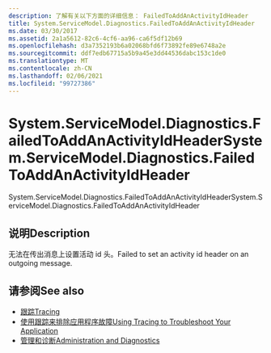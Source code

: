 ```yaml
---
description: 了解有关以下方面的详细信息： FailedToAddAnActivityIdHeader
title: System.ServiceModel.Diagnostics.FailedToAddAnActivityIdHeader
ms.date: 03/30/2017
ms.assetid: 2a1a5612-82c6-4cf6-aa96-ca6f5df12b69
ms.openlocfilehash: d3a7352193b6a02068bfd6f73892fe89e6748a2e
ms.sourcegitcommit: ddf7edb67715a5b9a45e3dd44536dabc153c1de0
ms.translationtype: MT
ms.contentlocale: zh-CN
ms.lasthandoff: 02/06/2021
ms.locfileid: "99727386"
---
```

# <a name="systemservicemodeldiagnosticsfailedtoaddanactivityidheader"></a><span data-ttu-id="6f6ea-103">System.ServiceModel.Diagnostics.FailedToAddAnActivityIdHeader</span><span class="sxs-lookup"><span data-stu-id="6f6ea-103">System.ServiceModel.Diagnostics.FailedToAddAnActivityIdHeader</span></span>

<span data-ttu-id="6f6ea-104">System.ServiceModel.Diagnostics.FailedToAddAnActivityIdHeader</span><span class="sxs-lookup"><span data-stu-id="6f6ea-104">System.ServiceModel.Diagnostics.FailedToAddAnActivityIdHeader</span></span>  
  
## <a name="description"></a><span data-ttu-id="6f6ea-105">说明</span><span class="sxs-lookup"><span data-stu-id="6f6ea-105">Description</span></span>  

 <span data-ttu-id="6f6ea-106">无法在传出消息上设置活动 id 头。</span><span class="sxs-lookup"><span data-stu-id="6f6ea-106">Failed to set an activity id header on an outgoing message.</span></span>  
  
## <a name="see-also"></a><span data-ttu-id="6f6ea-107">请参阅</span><span class="sxs-lookup"><span data-stu-id="6f6ea-107">See also</span></span>

- [<span data-ttu-id="6f6ea-108">跟踪</span><span class="sxs-lookup"><span data-stu-id="6f6ea-108">Tracing</span></span>](index.md)
- [<span data-ttu-id="6f6ea-109">使用跟踪来排除应用程序故障</span><span class="sxs-lookup"><span data-stu-id="6f6ea-109">Using Tracing to Troubleshoot Your Application</span></span>](using-tracing-to-troubleshoot-your-application.md)
- [<span data-ttu-id="6f6ea-110">管理和诊断</span><span class="sxs-lookup"><span data-stu-id="6f6ea-110">Administration and Diagnostics</span></span>](../index.md)
